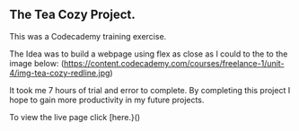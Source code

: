 ## The Tea Cozy Project. 

This was a Codecademy training exercise.

The Idea was to build a webpage using flex as close as I could to the to the image below:
(https://content.codecademy.com/courses/freelance-1/unit-4/img-tea-cozy-redline.jpg)

It took me 7 hours of trial and error to complete. By completing this project I hope to gain more productivity in my future projects.

To view the live page click [here.}()
